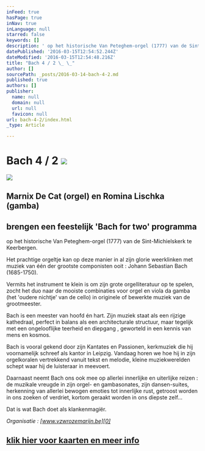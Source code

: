 ```yaml
---
inFeed: true
hasPage: true
inNav: true
inLanguage: null
starred: false
keywords: []
description: ' op het historische Van Peteghem-orgel (1777) van de Sint-Michielskerk te Keerbergen.'
datePublished: '2016-03-15T12:54:52.244Z'
dateModified: '2016-03-15T12:54:48.216Z'
title: "Bach 4 / 2 \_ \_"
author: []
sourcePath: _posts/2016-03-14-bach-4-2.md
published: true
authors: []
publisher:
  name: null
  domain: null
  url: null
  favicon: null
url: bach-4-2/index.html
_type: Article

---
```

# Bach 4 / 2    ![](https://s3-us-west-2.amazonaws.com/the-grid-img/p/be48b971d3aa24852c7e92c10e3b1056f1a4b777.jpg)
![](https://s3-us-west-2.amazonaws.com/the-grid-img/p/0fde6d8df036d9841a54f6fc02da11dc8eea79c4.jpg)

## Marnix De Cat (orgel) en Romina Lischka (gamba)

## brengen een   feestelijk 'Bach for two' programma

op het historische Van Peteghem-orgel (1777) van de Sint-Michielskerk te Keerbergen.

Het prachtige orgeltje kan op deze manier in al zijn glorie weerklinken met muziek van één der grootste componisten ooit : Johann Sebastian Bach (1685-1750).

Vermits het instrument te klein is om zijn grote orgelliteratuur op te spelen, zocht het duo naar de mooiste combinaties voor orgel en viola da gamba (het 'oudere nichtje' van de cello) in originele of bewerkte muziek van de grootmeester.

Bach is een meester van hoofd én hart. Zijn muziek staat als een rijzige kathedraal, perfect in balans als een architecturale structuur, maar tegelijk met een ongelooflijke teerheid en diepgang , geworteld in een kennis van mens en kosmos.

Bach is vooral gekend door zijn Kantates en Passionen, kerkmuziek die hij voornamelijk schreef als kantor in Leipzig. Vandaag horen we hoe hij in zijn orgelkoralen vertrekkend vanuit tekst en melodie, kleine muziekwerelden schept waar hij de luisteraar in meevoert.

Daarnaast neemt Bach ons ook mee op allerlei innerlijke en uiterlijke reizen :  de muzikale vreugde in zijn orgel- en gambasonates, zijn dansen-suites, herkenning van allerlei bewogen emoties tot innerlijke rust, getroost worden in ons zoeken of verdriet, kortom geraakt worden in ons diepste zelf...

Dat is wat Bach doet als klankenmagiër.

_Organisatie : [www.vzwrozemarijn.be][0]_

## [klik hier voor kaarten en meer info][1]

[0]: http://www.vzwrozemarijn.be/
[1]: http://www.nieuwsblad.be/cnt/blcju_02170741